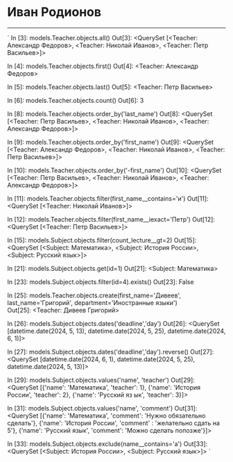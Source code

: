 # Иван Родионов
---

`
In [3]: models.Teacher.objects.all()
Out[3]: <QuerySet [<Teacher: Александр Федоров>, <Teacher: Николай Иванов>, <Teacher: Петр Васильев>]>

In [4]: models.Teacher.objects.first()
Out[4]: <Teacher: Александр Федоров>

In [5]: models.Teacher.objects.last()
Out[5]: <Teacher: Петр Васильев>

In [6]: models.Teacher.objects.count()
Out[6]: 3

In [8]: models.Teacher.objects.order_by('last_name')
Out[8]: <QuerySet [<Teacher: Петр Васильев>, <Teacher: Николай Иванов>, <Teacher: Александр Федоров>]>

In [9]: models.Teacher.objects.order_by('first_name')
Out[9]: <QuerySet [<Teacher: Александр Федоров>, <Teacher: Николай Иванов>, <Teacher: Петр Васильев>]>

In [10]: models.Teacher.objects.order_by('-first_name')
Out[10]: <QuerySet [<Teacher: Петр Васильев>, <Teacher: Николай Иванов>, <Teacher: Александр Федоров>]>

In [11]: models.Teacher.objects.filter(first_name__contains='и')
Out[11]: <QuerySet [<Teacher: Николай Иванов>]>

In [12]: models.Teacher.objects.filter(first_name__iexact='Петр')
Out[12]: <QuerySet [<Teacher: Петр Васильев>]>

In [15]: models.Subject.objects.filter(count_lecture__gt=2)
Out[15]: <QuerySet [<Subject: Математика>, <Subject: История России>, <Subject: Русский язык>]>

In [21]: models.Subject.objects.get(id=1)
Out[21]: <Subject: Математика>

In [23]: models.Subject.objects.filter(id=4).exists()
Out[23]: False

In [25]: models.Teacher.objects.create(first_name='Дивеев', last_name='Григорий', department='Иностранные языки')       
Out[25]: <Teacher: Дивеев Григорий>

In [26]: models.Subject.objects.dates('deadline','day')
Out[26]: <QuerySet [datetime.date(2024, 5, 13), datetime.date(2024, 5, 25), datetime.date(2024, 6, 1)]>

In [27]: models.Subject.objects.dates('deadline','day').reverse()
Out[27]: <QuerySet [datetime.date(2024, 6, 1), datetime.date(2024, 5, 25), datetime.date(2024, 5, 13)]>

In [29]: models.Subject.objects.values('name', 'teacher')
Out[29]: <QuerySet [{'name': 'Математика', 'teacher': 1}, {'name': 'История России', 'teacher': 2}, {'name': 'Русский яз
ык', 'teacher': 3}]>

In [31]: models.Subject.objects.values('name', 'comment')
Out[31]: <QuerySet [{'name': 'Математика', 'comment': 'Нужно обязательно сделать'}, {'name': 'История России', 'comment'
: 'желательно сдать на 5'}, {'name': 'Русский язык', 'comment': 'Можно сделать попозже'}]>

In [33]: models.Subject.objects.exclude(name__contains='а')
Out[33]: <QuerySet [<Subject: История России>, <Subject: Русский язык>]>
`